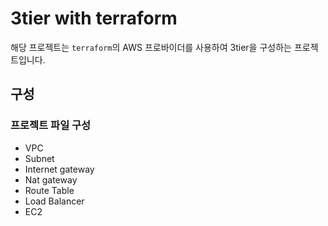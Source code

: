 # 3tier with terraform
해당 프로젝트는 `terraform`의 AWS 프로바이더를 사용하여 3tier을 구성하는 프로젝트입니다.

## 구성

### 프로젝트 파일 구성
- VPC
- Subnet
- Internet gateway
- Nat gateway
- Route Table
- Load Balancer
- EC2

